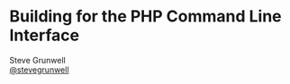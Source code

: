 # Building for the PHP Command Line Interface

Steve Grunwell<br>
[@stevegrunwell](https://twitter.com/stevegrunwell)
